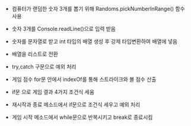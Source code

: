 - 컴퓨터가 랜덤한 숫자 3개를 뽑기 위해 Randoms.pickNumberInRange() 함수 사용

- 숫자 3개를 Console.readLine()으로 입력 받음
- 숫자를 문자열로 받고 int 타입의 배열 생성 후 강제 타입변환하여 배열에 넣음
- 배열을 리스트로 전환
- try,catch 구문으로 예외 처리

- 게임 점수 for문 안에서 indexOf를 통해 스트라이크와 볼 점수 산출

- if문 으로 게임 결과 4가지 조건식 세움

- 재시작과 종료 메소드에서 if문으로 조건식 세우고 예외 처리

- 게임 시작 메소드에서 while문으로 반복시키고 break로 종료시킴